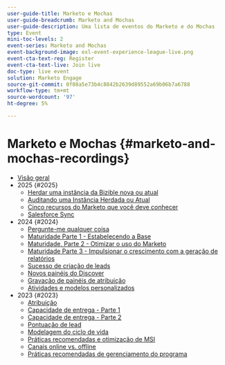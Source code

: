 ```yaml
---
user-guide-title: Marketo e Mochas
user-guide-breadcrumb: Marketo and Mochas
user-guide-description: Uma lista de eventos do Marketo e do Mochas
type: Event
mini-toc-levels: 2
event-series: Marketo and Mochas
event-background-image: exl-event-experience-league-live.png
event-cta-text-reg: Register
event-cta-text-live: Join live
doc-type: live event
solution: Marketo Engage
source-git-commit: 0f08a5e73b4c8842b2639d89552a69b06b7a6788
workflow-type: tm+mt
source-wordcount: '97'
ht-degree: 5%

---
```



# Marketo e Mochas {#marketo-and-mochas-recordings}

+ [Visão geral](overview.md)
+ 2025 {#2025}
   + [Herdar uma instância da Bizible nova ou atual](2025/inheriting-bizible-instance.md)
   + [Auditando uma Instância Herdada ou Atual](2025/auditing-inherited-instance.md)
   + [Cinco recursos do Marketo que você deve conhecer](2025/5-features-to-know.md)
   + [Salesforce Sync](2025/salesforce-sync.md)
+ 2024 {#2024}
   + [Pergunte-me qualquer coisa](2024/ask-me-anything.md)
   + [Maturidade Parte 1 - Estabelecendo a Base](2024/maturity-part1-foundation.md)
   + [Maturidade, Parte 2 - Otimizar o uso do Marketo](2024/optimize-marketo-usage.md)
   + [Maturidade Parte 3 - Impulsionar o crescimento com a geração de relatórios](2024/drive-growth-with-reporting.md)
   + [Sucesso de criação de leads](2024/lead-nurture-success.md)
   + [Novos painéis do Discover](2024/new-discover-dashboard.md)
   + [Gravação de painéis de atribuição](2024/attribution-dashboard-recording.md)
   + [Atividades e modelos personalizados](2024/marketo-measure-and-mochas-activities-and-custom-models.md)
+ 2023 {#2023}
   + [Atribuição](2023/attribution.md)
   + [Capacidade de entrega - Parte 1](2023/deliverability-part-one.md)
   + [Capacidade de entrega - Parte 2](2023/deliverability-part-two.md)
   + [Pontuação de lead](2023/lead-scoring.md)
   + [Modelagem do ciclo de vida](2023/lifecycle-modeling.md)
   + [Práticas recomendadas e otimização de MSI](2023/msi-best-practices.md)
   + [Canais online vs. offline](2023/online-offline.md)
   + [Práticas recomendadas de gerenciamento do programa](2023/program-management.md)

